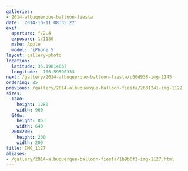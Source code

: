 ```yaml
---
galleries:
- 2014-albuquerque-balloon-fiesta
date: '2014-10-11 08:35:22'
exif:
  aperture: f/2.4
  exposure: 1/1130
  make: Apple
  model: 'iPhone 5'
layout: gallery-photo
location:
  latitude: 35.19814667
  longitude: -106.59590333
next: /gallery/2014-albuquerque-balloon-fiesta/c60d938-img-1145
ordering: 25
previous: /gallery/2014-albuquerque-balloon-fiesta/2681241-img-1122
sizes:
  1280:
    height: 1280
    width: 960
  640w:
    height: 853
    width: 640
  200x200:
    height: 200
    width: 200
title: IMG_1127
aliases:
- /gallery/2014-albuquerque-balloon-fiesta/1b9b6f2-img-1127.html
---
```

